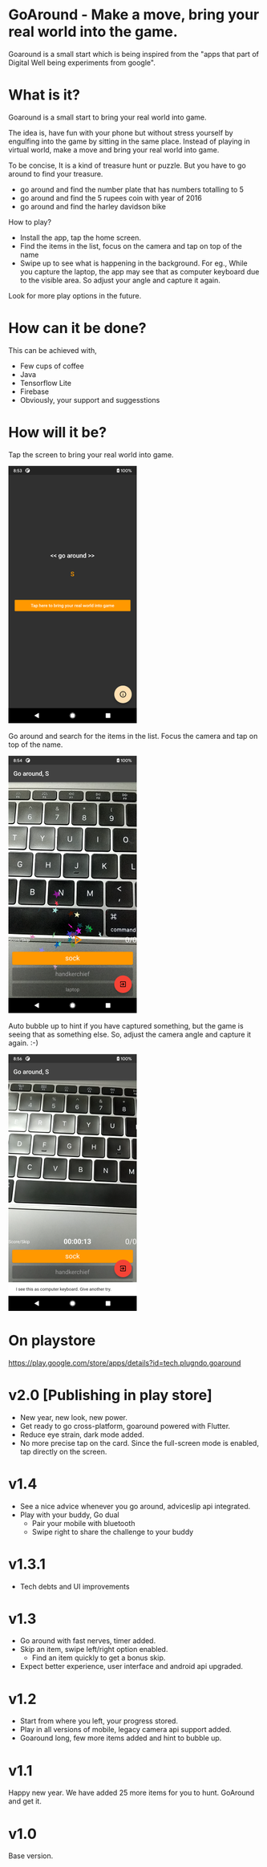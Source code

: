 # GoAround - Make a move, bring your real world into the game.
Goaround is a small start which is being inspired from the "apps that part of Digital Well being experiments from google".

# What is it?
Goaround is a small start to bring your real world into game.

The idea is, have fun with your phone but without stress yourself by engulfing into the game by sitting in the same place. Instead of playing in virtual world, make a move and bring your real world into game.

To be concise, It is a kind of treasure hunt or puzzle. But you have to go around to find your treasure.

- go around and find the number plate that has numbers totalling to 5
- go around and find the 5 rupees coin with year of 2016
- go around and find the harley davidson bike

How to play?

- Install the app, tap the home screen.
- Find the items in the list, focus on the camera and tap on top of the name 
- Swipe up to see what is happening in the background. For eg., While you capture the laptop, the app may see that as computer keyboard due to the visible area. So adjust your angle and capture it again. 

Look for more play options in the future.

# How can it be done?
This can be achieved with,
- Few cups of coffee
- Java
- Tensorflow Lite
- Firebase
- Obviously, your support and suggesstions

# How will it be?

Tap the screen to bring your real world into game.
<p align="left">
  <img src="https://github.com/sugumarworkspace/goaround/blob/master/home.png" width="256" title="Github Logo">
</p>
Go around and search for the items in the list. Focus the camera and tap on top of the name.
<p align="left">
  <img src="https://github.com/sugumarworkspace/goaround/blob/master/screen_1.png" width="256" title="Github Logo">
</p>
Auto bubble up to hint if you have captured something, but the game is seeing that as something else. So, adjust the camera angle and capture it again. :-)
<p align="left">
  <img src="https://github.com/sugumarworkspace/goaround/blob/master/Screen_2.png" width="256" title="Github Logo">
</p>

# On playstore
https://play.google.com/store/apps/details?id=tech.plugndo.goaround

# v2.0 [Publishing in play store]
- New year, new look, new power.
- Get ready to go cross-platform, goaround powered with Flutter.
- Reduce eye strain, dark mode added.
- No more precise tap on the card. Since the full-screen mode is enabled, tap directly on the screen.

# v1.4
- See a nice advice whenever you go around, adviceslip api integrated.
- Play with your buddy, Go dual
  - Pair your mobile with bluetooth
  - Swipe right to share the challenge to your buddy

# v1.3.1
- Tech debts and UI improvements

# v1.3
- Go around with fast nerves, timer added.
- Skip an item, swipe left/right option enabled.
  - Find an item quickly to get a bonus skip. 
- Expect better experience, user interface and android api upgraded.

# v1.2
- Start from where you left, your progress stored.
- Play in all versions of mobile, legacy camera api support added.
- Goaround long, few more items added and hint to bubble up.

# v1.1
Happy new year. We have added 25 more items for you to hunt. GoAround and get it.

# v1.0
Base version.

